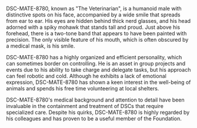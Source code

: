 DSC-MATE-8780, known as "The Veterinarian", is a humanoid male with distinctive spots on his face, accompanied by a wide smile that spreads from ear to ear. His eyes are hidden behind thick nerd glasses, and his head adorned with a spiky mohawk that stands tall and proud. Just above his forehead, there is a two-tone band that appears to have been painted with precision. The only visible feature of his mouth, which is often obscured by a medical mask, is his smile.

DSC-MATE-8780 has a highly organized and efficient personality, which can sometimes border on controlling. He is an asset in group projects and events due to his ability to take charge and delegate tasks, but his approach can feel robotic and cold. Although he exhibits a lack of emotional expression, DSC-MATE-8780 has shown a keen interest in the well-being of animals and spends his free time volunteering at local shelters.

DSC-MATE-8780's medical background and attention to detail have been invaluable in the containment and treatment of DSCs that require specialized care. Despite his quirks, DSC-MATE-8780 is highly regarded by his colleagues and has proven to be a useful member of the Foundation.